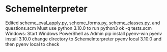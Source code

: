 # SchemeInterpreter
Edited scheme_eval_apply.py, scheme_forms.py, scheme_classes.py, and questions.scm
Must use python 3.10.0 to run python3 ok -q tests.scm
Windows:
Start Windows PowerShell as Admin
pip install pyenv-win
pyenv install 3.10.0
change directory to SchemeInterpreter
pyenv local 3.10.0 and then pyenv local to check
